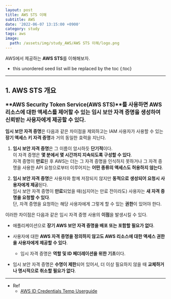 ```yaml
---
layout: post
title: AWS STS 이해
subtitle: AWS
date: '2022-06-07 13:15:00 +0900'
category: study
tags: aws
image:
  path: /assets/img/study_AWS/AWS STS 이해/logo.png
---
```


AWS에서 제공하는 **AWS STS**를 이해해보자.

<!--more-->

* this unordered seed list will be replaced by the toc
{:toc}

<hr/>

## 1. AWS STS 개요
<span style=
"font-size:120%;
font-weight:bold">
**AWS Security Token Service(AWS STS)**를 사용하면 AWS 리소스에 대한 액세스를 제어할 수 있는 **임시 보안 자격 증명**을 생성하여 신뢰받는 사용자에게 제공할 수 있다. 
</span>

**임시 보안 자격 증명**은 다음과 같은 차이점을 제외하고는 IAM 사용자가 사용할 수 있는 **장기 액세스 키 자격 증명**과 거의 동일한 효력을 지닌다.

1. **임시 보안 자격 증명**은 그 이름이 암시하듯 **단기적**이다. <br>
  이 자격 증명은 **몇 분에서 몇 시간까지 지속되도록 구성할 수 있다**. <br>
  자격 증명이 **만료**된 후 AWS는 더는 그 자격 증명을 인식하지 못하거나 그 자격 증명을 사용한 API 요청으로부터 이루어지는 **어떤 종류의 액세스도 허용하지 않는다**.

2. **임시 보안 자격 증명**은 사용자와 함께 저장되지 않지만 **동적으로 생성되어 요청시 사용자에게 제공**된다. <br>
  임시 보안 자격 증명이 **만료**되었을 때(심지어는 만료 전이라도) 사용자는 **새 자격 증명을 요청할 수 있다**. <br>
  단, 자격 증명을 요청하는 해당 사용자에게 그렇게 할 수 있는 **권한**이 있어야 한다.

이러한 차이점은 다음과 같은 임시 자격 증명 사용의 **이점**을 발생시킬 수 있다.

* 애플리케이션으로 **장기 AWS 보안 자격 증명을 배포 또는 포함할 필요가 없다**.

* 사용자에 대한 **AWS 자격 증명을 정의하지 않고도 AWS 리소스에 대한 액세스 권한을 사용자에게 제공할 수 있다**. 
  + 임시 자격 증명은 **역할 및 ID 페더레이션을 위한 기초**이다.

* 임시 보안 자격 증명은 **수명이 제한**되어 있어서, 더 이상 필요하지 않을 때 **교체하거나 명시적으로 취소할 필요가 없다**. 

<hr/>

* Ref
  - [AWS ID Credentials Temp Userguide](https://docs.aws.amazon.com/ko_kr/IAM/latest/UserGuide/id_credentials_temp.html)


</span>
